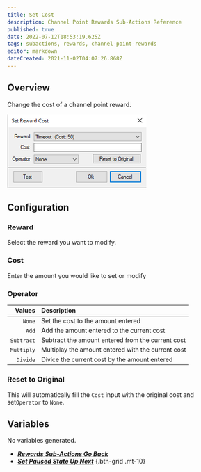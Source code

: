 ```yaml
---
title: Set Cost
description: Channel Point Rewards Sub-Actions Reference
published: true
date: 2022-07-12T18:53:19.625Z
tags: subactions, rewards, channel-point-rewards
editor: markdown
dateCreated: 2021-11-02T04:07:26.868Z
---
```


## Overview
Change the cost of a channel point reward.

![setcostpopup.png](/setcostpopup.png)

## Configuration
### Reward
Select the reward you want to modify.

### Cost
Enter the amount you would like to set or modify

### Operator
|     Values | Description                                        |
| ----------:|:-------------------------------------------------- |
|     `None` | Set the cost to the amount entered                 |
|      `Add` | Add the amount entered to the current cost         |
| `Subtract` | Subtract the amount entered from the current cost  |
| `Multiply` | Multiplay the amount entered with the current cost |
|   `Divide` | Divice the current cost by the amount entered      |

### Reset to Original
This will automatically fill the `Cost` input with the original cost and set`Operator` to `None`.

## Variables
No variables generated.


- [<i class="mdi mdi-chevron-left"></i>***Rewards Sub-Actions ***Go Back******](/en/Sub-Actions/Rewards)
- [<i class="mdi mdi-twitch text--twitch"></i>***Set Paused State ***Up Next******](/en/Sub-Actions/Rewards/Set-Paused-State)
{.btn-grid .mt-10}